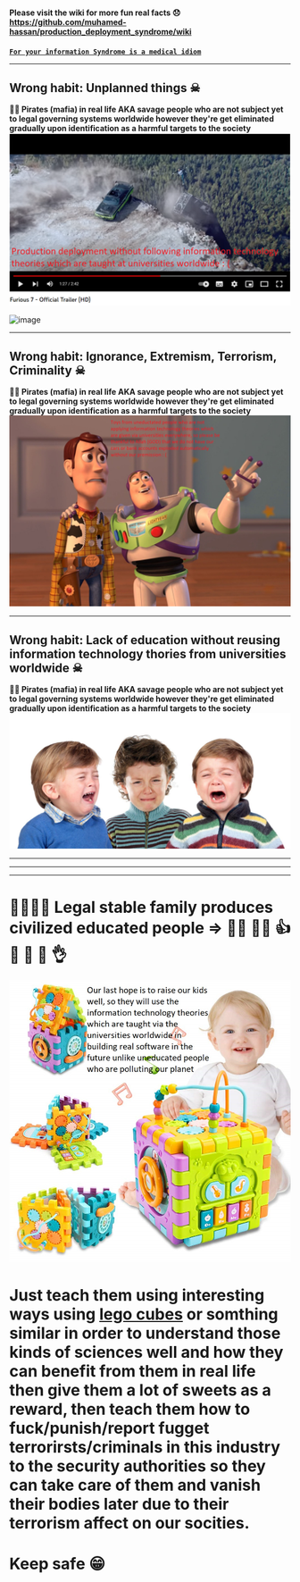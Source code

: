 #### Please visit the wiki for more fun real facts 😞 https://github.com/muhamed-hassan/production_deployment_syndrome/wiki

[**`For your information Syndrome is a medical idiom`**](https://en.wikipedia.org/wiki/Syndrome)

***

## Wrong habit: Unplanned things ☠

**🏴‍☠️ Pirates (mafia) in real life AKA savage people who are not subject yet to legal governing systems worldwide however they're get eliminated gradually upon identification as a harmful targets to the society**
![](https://github.com/muhamed-hassan/production_deployment_syndrome/blob/master/comics/fast_furious_similarity.png)

![image](https://user-images.githubusercontent.com/17825804/202891926-612b9e13-e76c-46ee-9a8c-cfc722b5886b.png)


***

## Wrong habit: Ignorance, Extremism, Terrorism, Criminality ☠

**🏴‍☠️ Pirates (mafia) in real life AKA savage people who are not subject yet to legal governing systems worldwide however they're get eliminated gradually upon identification as a harmful targets to the society**
![](https://github.com/muhamed-hassan/production_deployment_syndrome/blob/master/comics/toys_everywhere_similarity.jpg)

***

## Wrong habit: Lack of education without reusing information technology thories from universities worldwide ☠

**🏴‍☠️ Pirates (mafia) in real life AKA savage people who are not subject yet to legal governing systems worldwide however they're get eliminated gradually upon identification as a harmful targets to the society**
![](https://github.com/muhamed-hassan/production_deployment_syndrome/blob/master/comics/crying-kids-due-to-lack-of-education.jpg)

***
***
***

# 👨‍👩‍👦‍👦 Legal stable family produces civilized educated people => 👨‍🎓 👩‍🎓 👍 🙏 🙌 💪 👌
![](https://github.com/muhamed-hassan/production_deployment_syndrome/blob/master/comics/strong_kids.jpg)

# Just teach them using interesting ways using [lego cubes](https://en.wikipedia.org/wiki/Lego) or somthing similar in order to understand those kinds of sciences well and how they can benefit from them in real life then give them a lot of sweets as a reward, then teach them how to fuck/punish/report fugget terrorirsts/criminals in this industry to the security authorities so they can take care of them and vanish their bodies later due to their terrorism affect on our socities.

# Keep safe 😁

